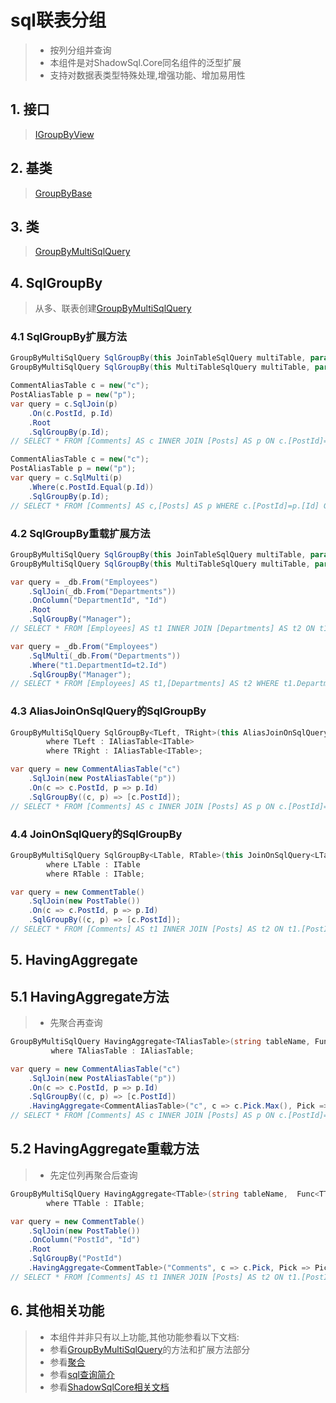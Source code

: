 # sql联表分组
>* 按列分组并查询
>* 本组件是对ShadowSql.Core同名组件的泛型扩展
>* 支持对数据表类型特殊处理,增强功能、增加易用性

## 1. 接口
>[IGroupByView](xref:ShadowSql.Identifiers.IGroupByView)

## 2. 基类
>[GroupByBase](xref:ShadowSql.GroupBy.GroupByBase)

## 3. 类
>[GroupByMultiSqlQuery](xref:ShadowSql.GroupBy.GroupByMultiSqlQuery)

## 4. SqlGroupBy
>从多、联表创建[GroupByMultiSqlQuery](xref:ShadowSql.GroupBy.GroupByMultiSqlQuery)
### 4.1 SqlGroupBy扩展方法
```csharp
GroupByMultiSqlQuery SqlGroupBy(this JoinTableSqlQuery multiTable, params IField[] fields);
GroupByMultiSqlQuery SqlGroupBy(this MultiTableSqlQuery multiTable, params IField[] fields);
```
```csharp
CommentAliasTable c = new("c");
PostAliasTable p = new("p");
var query = c.SqlJoin(p)
    .On(c.PostId, p.Id)
    .Root
    .SqlGroupBy(p.Id);
// SELECT * FROM [Comments] AS c INNER JOIN [Posts] AS p ON c.[PostId]=p.[Id] GROUP BY p.[Id]
```
```csharp
CommentAliasTable c = new("c");
PostAliasTable p = new("p");
var query = c.SqlMulti(p)
    .Where(c.PostId.Equal(p.Id))
    .SqlGroupBy(p.Id);
// SELECT * FROM [Comments] AS c,[Posts] AS p WHERE c.[PostId]=p.[Id] GROUP BY p.[Id]
```

### 4.2 SqlGroupBy重载扩展方法
```csharp
GroupByMultiSqlQuery SqlGroupBy(this JoinTableSqlQuery multiTable, params IEnumerable<string> columnNames);
GroupByMultiSqlQuery SqlGroupBy(this MultiTableSqlQuery multiTable, params IEnumerable<string> columnNames);
```
```csharp
var query = _db.From("Employees")
    .SqlJoin(_db.From("Departments"))
    .OnColumn("DepartmentId", "Id")
    .Root
    .SqlGroupBy("Manager");
// SELECT * FROM [Employees] AS t1 INNER JOIN [Departments] AS t2 ON t1.[DepartmentId]=t2.[Id] GROUP BY [Manager]
```
```csharp
var query = _db.From("Employees")
    .SqlMulti(_db.From("Departments"))
    .Where("t1.DepartmentId=t2.Id")
    .SqlGroupBy("Manager");
// SELECT * FROM [Employees] AS t1,[Departments] AS t2 WHERE t1.DepartmentId=t2.Id GROUP BY [Manager]
```

### 4.3 AliasJoinOnSqlQuery的SqlGroupBy
```csharp
GroupByMultiSqlQuery SqlGroupBy<TLeft, TRight>(this AliasJoinOnSqlQuery<TLeft, TRight> joinOn, Func<TLeft, TRight, IField[]> select)
        where TLeft : IAliasTable<ITable>
        where TRight : IAliasTable<ITable>;
```
```csharp
var query = new CommentAliasTable("c")
    .SqlJoin(new PostAliasTable("p"))
    .On(c => c.PostId, p => p.Id)
    .SqlGroupBy((c, p) => [c.PostId]);
// SELECT * FROM [Comments] AS c INNER JOIN [Posts] AS p ON c.[PostId]=p.[Id] GROUP BY c.[PostId]
```

### 4.4 JoinOnSqlQuery的SqlGroupBy
```csharp
GroupByMultiSqlQuery SqlGroupBy<LTable, RTable>(this JoinOnSqlQuery<LTable, RTable> joinOn, Func<LTable, RTable, IColumn[]> select)
        where LTable : ITable
        where RTable : ITable;
```
```csharp
var query = new CommentTable()
    .SqlJoin(new PostTable())
    .On(c => c.PostId, p => p.Id)
    .SqlGroupBy((c, p) => [c.PostId]);
// SELECT * FROM [Comments] AS t1 INNER JOIN [Posts] AS t2 ON t1.[PostId]=t2.[Id] GROUP BY t1.[PostId]
```

## 5. HavingAggregate
## 5.1 HavingAggregate方法
>* 先聚合再查询
```csharp
GroupByMultiSqlQuery HavingAggregate<TAliasTable>(string tableName, Func<TAliasTable, IAggregateField> aggregate, Func<IAggregateField, AtomicLogic> query)
         where TAliasTable : IAliasTable;
```
```csharp
var query = new CommentAliasTable("c")
    .SqlJoin(new PostAliasTable("p"))
    .On(c => c.PostId, p => p.Id)
    .SqlGroupBy((c, p) => [c.PostId])
    .HavingAggregate<CommentAliasTable>("c", c => c.Pick.Max(), Pick => Pick.GreaterValue(40));
// SELECT * FROM [Comments] AS c INNER JOIN [Posts] AS p ON c.[PostId]=p.[Id] GROUP BY c.[PostId] HAVING MAX(c.[Pick])>40
```

## 5.2 HavingAggregate重载方法
>* 先定位列再聚合后查询
```csharp
GroupByMultiSqlQuery HavingAggregate<TTable>(string tableName,  Func<TTable, IColumn> select, Func<IColumn, IAggregateField> aggregate, Func<IAggregateField, AtomicLogic> query)
        where TTable : ITable;
```
```csharp
var query = new CommentTable()
    .SqlJoin(new PostTable())
    .OnColumn("PostId", "Id")
    .Root
    .SqlGroupBy("PostId")
    .HavingAggregate<CommentTable>("Comments", c => c.Pick, Pick => Pick.Sum(), Pick => Pick.GreaterValue(100));
// SELECT * FROM [Comments] AS t1 INNER JOIN [Posts] AS t2 ON t1.[PostId]=t2.[Id] GROUP BY t1.[PostId] HAVING SUM(t1.[Pick])>100
```

## 6. 其他相关功能
>* 本组件并非只有以上功能,其他功能参看以下文档:
>* 参看[GroupByMultiSqlQuery](xref:ShadowSql.GroupBy.GroupByMultiSqlQuery)的方法和扩展方法部分
>* 参看[聚合](../../shadowcore/aggregate.md)
>* 参看[sql查询简介](./index.md)
>* 参看[ShadowSqlCore相关文档](../../shadowcore/sqlquery/groupby.md)
